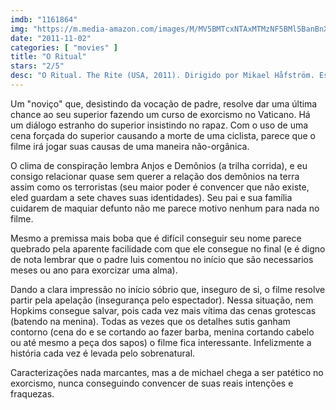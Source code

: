 ```yaml
---
imdb: "1161864"
img: "https://m.media-amazon.com/images/M/MV5BMTcxNTAxMTMzNF5BMl5BanBnXkFtZTcwMjQ1MDAxNA@@._V1_SY150_CR0,0,101,150_.jpg"
date: "2011-11-02"
categories: [ "movies" ]
title: "O Ritual"
stars: "2/5"
desc: "O Ritual. The Rite (USA, 2011). Dirigido por Mikael Håfström. Escrito por Michael Petroni, Matt Baglio. Com Anthony Hopkins, Colin O'Donoghue, Alice Braga, Ciarán Hinds, Toby Jones, Rutger Hauer, Marta Gastini, Maria Grazia Cucinotta, Arianna Veronesi."
---
```

Um "noviço" que, desistindo da vocação de padre, resolve dar uma última chance ao seu superior fazendo um curso de exorcismo no Vaticano. Há um diálogo estranho do superior insistindo no rapaz. Com o uso de uma cena forçada do superior causando a morte de uma ciclista, parece que o filme irá jogar suas causas de uma maneira não-orgânica.

O clima de conspiração lembra Anjos e Demônios (a trilha corrida), e eu consigo relacionar quase sem querer a relação dos demônios na terra assim como os terroristas (seu maior poder é convencer que não existe, eled guardam a sete chaves suas identidades). Seu pai e sua família cuidarem de maquiar defunto não me parece motivo nenhum para nada no filme.

Mesmo a premissa mais boba que é difícil conseguir seu nome parece quebrado pela aparente facilidade com que ele consegue no final (e é digno de nota lembrar que o padre luis comentou no início que são necessarios meses ou ano para exorcizar uma alma).

Dando a clara impressão no início sóbrio que, inseguro de si, o filme resolve partir pela apelação (insegurança pelo espectador). Nessa situação, nem Hopkims consegue salvar, pois cada vez mais vítima das cenas grotescas (batendo na menina). Todas as vezes que os detalhes sutis ganham contorno (cena do e se cortando ao fazer barba, menina cortando cabelo ou até mesmo a peça dos sapos) o filme fica interessante. Infelizmente a história cada vez é levada pelo sobrenatural.

Caracterizações nada marcantes, mas a de michael chega a ser patético no exorcismo, nunca conseguindo convencer de suas reais intenções e fraquezas.
